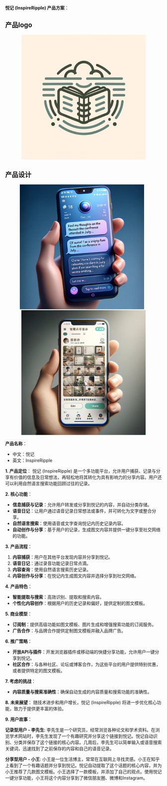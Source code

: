 **悦记 (InspireRipple) 产品方案**：

## 产品logo
<div align="center">
    <img src="ir_logo.png" width="400">
</div>

## 产品设计
<div align="center">
    <img src="ir_design_1.png" width="400" style="margin-right: 10px;">
    <img src="ir_design_2.png" width="400">
</div>

**产品名称**：
- 中文：悦记
- 英文：InspireRipple

**1. 产品定位**：
悦记 (InspireRipple) 是一个多功能平台，允许用户捕获、记录与分享有价值的信息及日常想法，再轻松地将其转化为具有影响力的分享内容。用户还可以利用自然语言搜索功能回顾过往的记录。

**2. 核心功能**：

- **信息捕获与记录**：允许用户转发或分享到悦记的内容，并自动分类存储。
- **语音日记**：让用户通过语音记录日常想法或事件，并可转化为文字或整合分享。
- **自然语言搜索**：使用语音或文字查询悦记内历史记录内容。
- **自动创作与分享**：基于用户的记录，生成图文内容并提供一键分享至社交网络的功能。

**3. 产品流程**：

1. **内容捕获**：用户在其他平台发现内容并分享到悦记。
2. **语音日记**：通过录音功能记录日常点滴。
3. **内容查询**：使用自然语言搜索历史记录。
4. **内容创作与分享**：在悦记内生成图文内容并选择分享到社交网络。

**4. 产品特色**：

- **智能提取与搜索**：高效识别、提取和搜索内容。
- **个性化内容创作**：根据用户的历史记录和偏好，提供定制的图文模板。

**5. 商业模型**：

- **订阅制**：提供高级功能如图文模板、图片生成和增强搜索功能的订阅服务。
- **广告合作**：与品牌合作提供定制图文模板并融入品牌广告。

**6. 推广策略**：

- **开放API与插件**：开发浏览器插件或移动端的快捷分享功能，允许用户一键分享到悦记。
- **社区合作**：与各种社区、论坛或博客合作，为这些平台的用户提供特别优惠，或者提供特定的图文模板。

**7. 考虑的挑战**：

- **内容质量与搜索准确性**：确保自动生成的内容质量和搜索功能的准确性。

**8. 未来展望**：
随技术进步和用户增长，悦记 (InspireRipple) 将进一步优化核心功能，致力于提供更丰富的体验。

**9. 用户故事**：

**记录型用户 - 李先生**:
李先生是一个研究员，经常浏览各种论文和学术资料。在浏览学术网站时，李先生发现了一个有趣研究并分享这个链接到悦记。悦记自动识别、分类并保存了这个链接的核心内容。几周后，李先生可以简单输入或语音搜索关键词，迅速找到了之前保存的内容和自己的语音记录。

**分享型用户 - 小王**:
小王是一位生活博主，常常在互联网上寻找灵感。小王在知乎上看到了一个有趣话题并分享到悦记。悦记自动提取了这个话题的核心内容，并为小王推荐了几款图文模板。小王选择了一款模板，并添加了自己的观点。使用悦记一键分享功能，小王将这个内容分享到了微信朋友圈、微博和Instagram。
